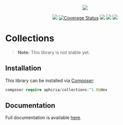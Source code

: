 <p align="center"><a href="https://www.aphiria.com" target="_blank" title="Aphiria"><img src="https://www.aphiria.com/images/aphiria-logo.svg"></a></p>

<p align="center">
<a href="https://github.com/aphiria/collections/actions"><img src="https://github.com/aphiria/collections/workflows/ci/badge.svg"></a>
<a href='https://coveralls.io/github/aphiria/collections?branch=master'><img src='https://coveralls.io/repos/github/aphiria/collections/badge.svg?branch=master' alt='Coverage Status' /></a>
<a href="https://packagist.org/packages/aphiria/collections"><img src="https://poser.pugx.org/aphiria/collections/v/stable.svg"></a>
<a href="https://packagist.org/packages/aphiria/collections"><img src="https://poser.pugx.org/aphiria/collections/v/unstable.svg"></a>
<a href="https://packagist.org/packages/aphiria/collections"><img src="https://poser.pugx.org/aphiria/collections/license.svg"></a>
</p>

# Collections

> **Note:** This library is not stable yet.

## Installation

This library can be installed via [Composer](https://getcomposer.org/download/):

```php
composer require aphiria/collections:^1.0@dev
```

## Documentation

Full documentation is available <a href="https://www.aphiria.com/docs/master/collections.html" target="_blank">here</a>.
